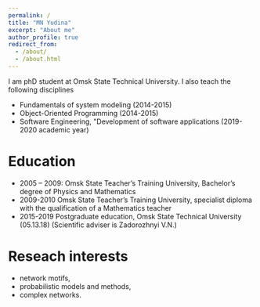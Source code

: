 ```yaml
---
permalink: /
title: "MN Yudina"
excerpt: "About me"
author_profile: true
redirect_from: 
  - /about/
  - /about.html
---
```

I am phD student at Omsk State Technical University. I also teach the following disciplines
* Fundamentals of system modeling (2014-2015)
* Object-Oriented Programming (2014-2015)
* Software Engineering, "Development of software applications (2019-2020 academic year)

Education
======
* 2005 – 2009: Omsk State Teacher’s Training University, Bachelor’s degree of Physics and Mathematics
* 2009-2010 Omsk State Teacher’s Training University, specialist diploma with the qualification of a Mathematics teacher
* 2015-2019 Postgraduate education, Omsk State Technical University (05.13.18) 
(Scientific adviser is Zadorozhnyi V.N.)

Reseach interests
======
* network motifs,
* probabilistic models and methods,
* complex networks.
